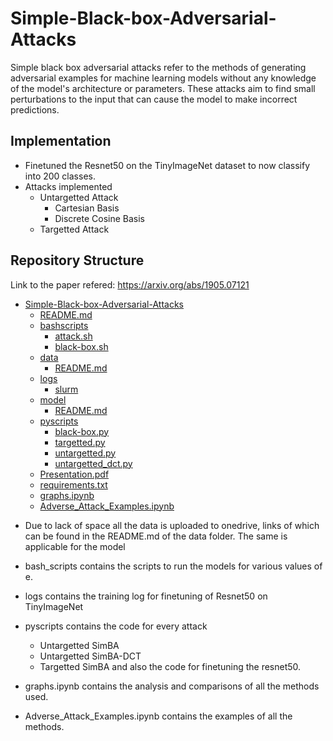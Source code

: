 # Simple-Black-box-Adversarial-Attacks

Simple black box adversarial attacks refer to the methods of generating adversarial examples for machine learning models without any knowledge of the model's architecture or parameters. These attacks aim to find small perturbations to the input that can cause the model to make incorrect predictions.

## Implementation

- Finetuned the Resnet50 on the TinyImageNet dataset to now classify into 200 classes.
- Attacks implemented
    - Untargetted Attack
        - Cartesian Basis
        - Discrete Cosine Basis
    - Targetted Attack

## Repository Structure

Link to the paper refered: https://arxiv.org/abs/1905.07121

* [Simple-Black-box-Adversarial-Attacks](./Simple-Black-box-Adversarial-Attacks)
    * [README.md](./README.md)
    * [bashscripts](./bashscripts)
        * [attack.sh](./bashscripts/attack.sh)
        * [black-box.sh](./bashscripts/black-box.sh)
    * [data](./data)
        * [README.md](./data/README.md)
    * [logs](./logs)
        * [slurm](./logs/slurm)
    * [model](./model)
        * [README.md](./model/README.md)
    * [pyscripts](./pyscripts)
        * [black-box.py](./pyscripts/black-box.py)
        * [targetted.py](./pyscripts/targetted.py)
        * [untargetted.py](./pyscripts/untargetted.py)
        * [untargetted_dct.py](./pyscripts/untargetted_dct.py)
    * [Presentation.pdf](./Presentation.pdf)
    * [requirements.txt](./requirements.txt)
    * [graphs.ipynb](./graphs.ipynb)
    * [Adverse_Attack_Examples.ipynb](./Adverse_Attack_Examples.ipynb)


- Due to lack of space all the data is uploaded to onedrive, links of which can be found in the README.md of the data folder. The same is applicable for the model

- bash_scripts contains the scripts to run the models for various values of e.

- logs contains the training log for finetuning of Resnet50 on TinyImageNet

- pyscripts contains the code for every attack
    - Untargetted SimBA
    - Untargetted SimBA-DCT
    - Targetted SimBA
    and also the code for finetuning the resnet50.

- graphs.ipynb contains the analysis and comparisons of all the methods used.
- Adverse_Attack_Examples.ipynb contains the examples of all the methods.
